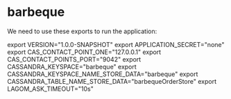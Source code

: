 # barbeque

We need to use these exports to run the application:

export VERSION="1.0.0-SNAPSHOT"
export APPLICATION_SECRET="none"
export CAS_CONTACT_POINT_ONE="127.0.0.1"
export CAS_CONTACT_POINTS_PORT="9042"
export CASSANDRA_KEYSPACE="barbeque"
export CASSANDRA_KEYSPACE_NAME_STORE_DATA="barbeque"
export CASSANDRA_TABLE_NAME_STORE_DATA="barbequeOrderStore"
export LAGOM_ASK_TIMEOUT="10s"
